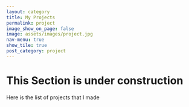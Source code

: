 ```yaml
---
layout: category
title: My Projects
permalink: project
image_show_on_page: false
image: assets/images/project.jpg
nav-menu: true
show_tile: true
post_category: project
---
```

<h1> This Section is under construction</h1>
Here is the list of projects that I made
